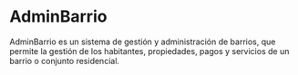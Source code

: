 # AdminBarrio
AdminBarrio es un sistema de gestión y administración de barrios, que permite la gestión de los habitantes, propiedades, pagos y servicios de un barrio o conjunto residencial.
